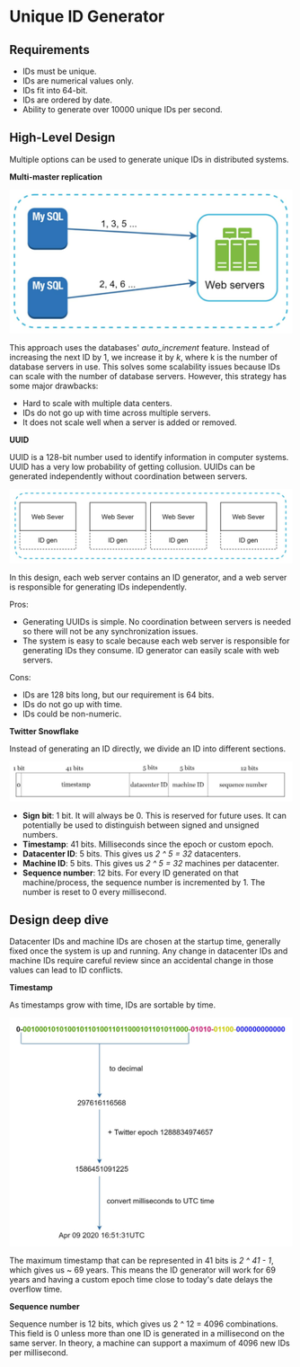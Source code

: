 # Unique ID Generator

## Requirements

- IDs must be unique.
- IDs are numerical values only.
- IDs fit into 64-bit.
- IDs are ordered by date.
- Ability to generate over 10000 unique IDs per second.

## High-Level Design

Multiple options can be used to generate unique IDs in distributed systems.

**Multi-master replication**

![Multi-master Replication](../assets/multi_master_replication.png)

This approach uses the databases' *auto_increment* feature. Instead of increasing the next ID by 1, we increase it by *k*, where k is the number of database servers in use. This solves some scalability issues because IDs can scale with the number of database servers. However, this strategy has some major drawbacks:

- Hard to scale with multiple data centers.
- IDs do not go up with time across multiple servers.
- It does not scale well when a server is added or removed.

**UUID**

UUID is a 128-bit number used to identify information in computer systems. UUID has a very low probability of getting collusion. UUIDs can be generated independently without coordination between servers.

![UUID](../assets/uuid.png)

In this design, each web server contains an ID generator, and a web server is responsible for generating IDs independently.

Pros:

- Generating UUIDs is simple. No coordination between servers is needed so there will not be any synchronization issues.
- The system is easy to scale because each web server is responsible for generating IDs they consume. ID generator can easily scale with web servers.

Cons:

- IDs are 128 bits long, but our requirement is 64 bits.
- IDs do not go up with time.
- IDs could be non-numeric.

**Twitter Snowflake**

Instead of generating an ID directly, we divide an ID into different sections.

![64 bit ID](../assets/64_bit_id.png)

- **Sign bit**: 1 bit. It will always be 0. This is reserved for future uses. It can potentially be used to distinguish between signed and unsigned numbers.
- **Timestamp**: 41 bits. Milliseconds since the epoch or custom epoch.
- **Datacenter ID**: 5 bits. This gives us *2 ^ 5 = 32* datacenters.
- **Machine ID**: 5 bits. This gives us *2 ^ 5 = 32* machines per datacenter.
- **Sequence number**: 12 bits. For every ID generated on that machine/process, the sequence number is incremented by 1. The number is reset to 0 every millisecond.

## Design deep dive

Datacenter IDs and machine IDs are chosen at the startup time, generally fixed once the system is up and running. Any change in datacenter IDs and machine IDs require careful review since an accidental change in those values can lead to ID conflicts. 

**Timestamp**

As timestamps grow with time, IDs are sortable by time. 

![Binary to UTC](../assets/binary_to_utc.png)

The maximum timestamp that can be represented in 41 bits is *2 ^ 41 - 1*, which gives us ~ 69 years. This means the ID generator will work for 69 years and having a custom epoch time close to today's date delays the overflow time. 

**Sequence number**

Sequence number is 12 bits, which gives us 2 ^ 12 = 4096 combinations. This field is 0 unless more than one ID is generated in a millisecond on the same server. In theory, a machine can support a maximum of 4096 new IDs per millisecond.
